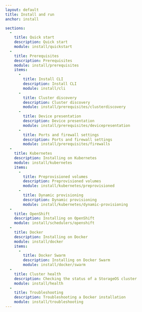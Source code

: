 ```yaml
---
layout: default
title: Install and run
anchor: install

sections:
  -
    title: Quick start
    description: Quick start
    module: install/quickstart
  -
    title: Prerequisites
    description: Prerequisites
    module: install/prerequisites
    items:
      -
        title: Install CLI
        description: Install CLI
        module: install/cli
      -
        title: Cluster discovery
        description: Cluster discovery
        module: install/prerequisites/clusterdiscovery
      -
        title: Device presentation
        description: Device presentation
        module: install/prerequisites/devicepresentation
      -
        title: Ports and firewall settings
        description: Ports and firewall settings
        module: install/prerequisites/firewalls
  -
    title: Kubernetes
    description: Installing on Kubernetes
    module: install/kubernetes
    items:
      -
        title: Preprovisioned volumes
        description: Preprovisioned volumes
        module: install/kubernetes/preprovisioned
      -
        title: Dynamic provisioning
        description: Dynamic provisioning
        module: install/kubernetes/dynamic-provisioning
  -
    title: OpenShift
    description: Installing on OpenShift
    module: install/schedulers/openshift        
  -
    title: Docker
    description: Installing on Docker
    module: install/docker
    items:
      -
        title: Docker Swarm
        description: Installing on Docker Swarm
        module: install/docker/swarm
  -
    title: Cluster health
    description: Checking the status of a StorageOS cluster
    module: install/health
  -
    title: Troubleshooting
    description: Troubleshooting a Docker installation
    module: install/troubleshooting
---
```

